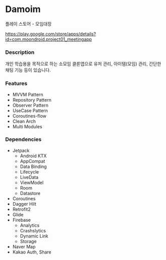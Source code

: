 # Damoim
플레이 스토어 - 모임대장

https://play.google.com/store/apps/details?id=com.moondroid.project01_meetingapp

### Description
개인 학습용을 목적으로 하는 소모임 클론앱으로 유저 관리, 아이템(모임) 관리, 간단한 채팅 기능 등이 있습니다.

### Features 
- MVVM Pattern
- Repository Pattern
- Observer Pattern
- UseCase Pattern
- Coroutines-flow
- Clean Arch
- Multi Modules

### Dependencies

- Jetpack
  - Android KTX
  - AppCompat
  - Data Binding
  - Lifecycle
  - LiveData
  - ViewModel
  - Room
  - Datastore
- Coroutines
- Dagger Hilt
- Retrofit2
- Glide
- Firebase
  - Analytics
  - Crashslytics
  - Dynamic Link
  - Storage
- Naver Map
- Kakao Auth, Share
